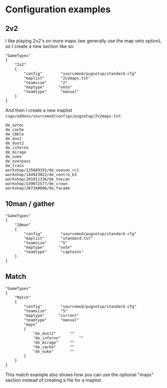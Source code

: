 Configuration examples
===============================

## 2v2

I like playing 2v2's on more maps (we generally use the map veto option), so I create a new section like so:

```
"GameTypes"
{
    "2v2"
    {
        "config"        "sourcemod/pugsetup/standard.cfg"
        "maplist"       "2v2maps.txt"
        "teamsize"      "2"
        "maptype"      "veto"
        "teamtype"      "manual"
    }
}
```

And then I create a new maplist ``csgo/addons/sourcemod/configs/pugsetup/2v2maps.txt``:

```
de_aztec
de_cache
de_cbble
de_dust
de_dust2
de_inferno
de_mirage
de_nuke
de_overpass
de_train
workshop/125689191/de_season_rc1
workshop/144923022/de_contra_b3
workshop/201811336/de_toscan
workshop/239672577/de_crown
workshop/267340686/de_facade
```

## 10man / gather

```
"GameTypes"
{
    "10man"
    {
        "config"        "sourcemod/pugsetup/standard.cfg"
        "maplist"       "standard.txt"
        "teamsize"      "5"
        "maptype"      "vote"
        "teamtype"      "captains"
    }
}
```

## Match

```
"GameTypes"
{
    "Match"
    {
        "config"        "sourcemod/pugsetup/standard.cfg"
        "teamsize"      "5"
        "maptype"      "current"
        "teamtype"      "manual"
        "maps"
        {
            "de_dust2"      ""
            "de_inferno"        ""
            "de_mirage"     ""
            "de_cache"      ""
            "de_nuke"       ""
        }
    }
}
```

This match example also shows how you can use the optional "maps" section instead of creating a file for a maplist.

